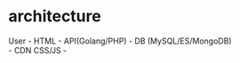 # architecture
User - HTML           - API(Golang/PHP) - DB (MySQL/ES/MongoDB) <br>
     - CDN CSS/JS     -
